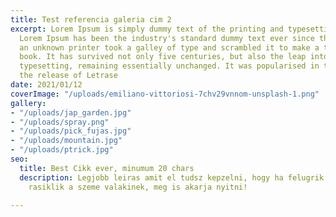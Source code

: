 ```yaml
---
title: Test referencia galeria cim 2
excerpt: Lorem Ipsum is simply dummy text of the printing and typesetting industry.
  Lorem Ipsum has been the industry's standard dummy text ever since the 1500s, when
  an unknown printer took a galley of type and scrambled it to make a type specimen
  book. It has survived not only five centuries, but also the leap into electronic
  typesetting, remaining essentially unchanged. It was popularised in the 1960s with
  the release of Letrase
date: 2021/01/12
coverImage: "/uploads/emiliano-vittoriosi-7chv29vnnom-unsplash-1.png"
gallery:
- "/uploads/jap_garden.jpg"
- "/uploads/spray.png"
- "/uploads/pick_fujas.jpg"
- "/uploads/mountain.jpg"
- "/uploads/ptrick.jpg"
seo:
  title: Best Cikk ever, minumum 20 chars
  description: Legjobb leiras amit el tudsz kepzelni, hogy ha felugrik googlen es
    rasiklik a szeme valakinek, meg is akarja nyitni!

---
```

